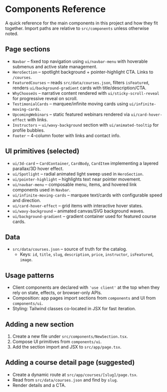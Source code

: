# Components Reference

A quick reference for the main components in this project and how they fit together. Import paths are relative to `src/components` unless otherwise noted.

## Page sections

- `Navbar` – fixed top navigation using `ui/navbar-menu` with hoverable submenus and active state management.
- `HeroSection` – spotlight background + pointer-highlight CTA. Links to `/courses`.
- `FeaturedCourses` – reads `src/data/courses.json`, filters `isFeatured`, renders `ui/background-gradient` cards with title/description/CTA.
- `WhyChooseUs` – narrative content rendered with `ui/sticky-scroll-reveal` for progressive reveal on scroll.
- `TestimonialCards` – marquee/infinite moving cards using `ui/infinite-moving-cards`.
- `UpcomingWebinars` – static featured webinars rendered via `ui/card-hover-effect` with links.
- `Instructors` – `ui/wavy-background` section with `ui/animated-tooltip` for profile bubbles.
- `Footer` – 4-column footer with links and contact info.

## UI primitives (selected)

- `ui/3d-card` – `CardContainer`, `CardBody`, `CardItem` implementing a layered parallax/3D hover effect.
- `ui/Spotlight` – radial animated light sweep used in `HeroSection`.
- `ui/pointer-highlight` – highlights text near pointer movement.
- `ui/navbar-menu` – composable menu, items, and hovered link components used in `Navbar`.
- `ui/infinite-moving-cards` – marquee text/cards with configurable speed and direction.
- `ui/card-hover-effect` – grid items with interactive hover states.
- `ui/wavy-background` – animated canvas/SVG background waves.
- `ui/background-gradient` – gradient container used for featured course cards.

## Data

- `src/data/courses.json` – source of truth for the catalog.
  - Keys: `id`, `title`, `slug`, `description`, `price`, `instructor`, `isFeatured`, `image`.

## Usage patterns

- Client components are declared with `'use client'` at the top when they rely on state, effects, or browser-only APIs.
- Composition: app pages import sections from `components` and UI from `components/ui`.
- Styling: Tailwind classes co-located in JSX for fast iteration.

## Adding a new section

1) Create a new file under `src/components/NewSection.tsx`.
2) Compose UI primitives from `components/ui`.
3) Add the section import and JSX to `src/app/page.tsx`.

## Adding a course detail page (suggested)

- Create a dynamic route at `src/app/courses/[slug]/page.tsx`.
- Read from `src/data/courses.json` and find by `slug`.
- Render details and a CTA.
